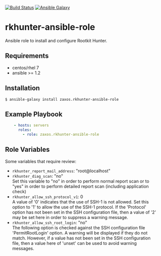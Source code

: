 [![Build Status](https://travis-ci.org/zaxos/rkhunter-ansible-role.svg?branch=master)](https://travis-ci.org/zaxos/rkhunter-ansible-role)
[![Ansible Galaxy](https://img.shields.io/badge/galaxy-_zaxos.rkhunter--ansible--role-blue.svg)](https://galaxy.ansible.com/zaxos/rkhunter-ansible-role/)

rkhunter-ansible-role
=====================

Ansible role to install and configure Rootkit Hunter.

Requirements
------------
* centos/rhel 7  
* ansible >= 1.2

Installation
------------
```
$ ansible-galaxy install zaxos.rkhunter-ansible-role
```

Example Playbook
----------------
```yaml
    - hosts: servers
      roles:
        - role: zaxos.rkhunter-ansible-role
```

Role Variables
--------------
Some variables that require review:
- `rkhunter_report_mail_address`: "root@localhost"  
- `rkhunter_diag_scan`: "no"   
Set this variable to "no" in order to perform normal report scan or to "yes" in order to perform detailed report scan (including application check)
- `rkhunter_allow_ssh_protocol_v1`: 0   
A value of '0' indicates that the use of SSH-1 is not allowed. Set this option to '1' to allow the use of the SSH-1 protocol. If the 'Protocol' option has not been set in the SSH configuration file, then a value of '2' may be set here in order to suppress a warning message.
- `rkhunter_allow_ssh_root_login`: "no"   
The following option is checked against the SSH configuration file 'PermitRootLogin' option. A warning will be displayed if they do not match. However, if a value has not been set in the SSH configuration file, then a value here of 'unset' can be used to avoid warning messages.
